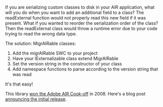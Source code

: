 If you are serializing custom classes to disk in your AIR application, what will you do when you want to add an additional field to a class? The readExternal function would not properly read this new field if it was present. What if you wanted to reorder the serialization order of the class? Then the readExternal class would throw a runtime error due to your code trying to read the wrong data type.

The solution: MigrAIRable classes:

1. Add the migrAIRable SWC to your project
2. Have your IExternalizable class extend MigrAIRable
3. Set the version string in the constructor of your class
4. Add namespace functions to parse according to the version string that was read

It's that easy!

This library [won the Adobe AIR Cook-off](http://blog.smartlogicsolutions.com/2008/10/29/i-won-the-air-cook-off/) in 2008.  Here's a blog post [announcing the initial release](http://blog.smartlogicsolutions.com/2008/09/11/migrating-serialization-changes-within-an-air-application/).
